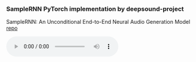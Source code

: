 ### SampleRNN PyTorch implementation by deepsound-project
SampleRNN: An Unconditional End-to-End Neural Audio Generation Model
[repo](https://github.com/deepsound-project/samplernn-pytorch)

<audio src="blog/sample1.wav" controls preload></audio>
